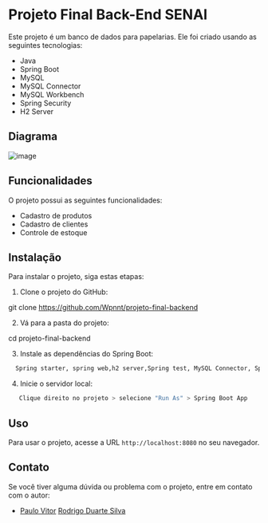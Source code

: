 # Projeto Final Back-End SENAI

Este projeto é um banco de dados para papelarias. Ele foi criado usando as seguintes tecnologias:

* Java
* Spring Boot
* MySQL
* MySQL Connector
* MySQL Workbench
* Spring Security
* H2 Server
## Diagrama
![image](https://github.com/Wpnnt/projeto-final-backend/assets/93552279/db54e735-2249-447b-a228-1360044b0b38)
## Funcionalidades

O projeto possui as seguintes funcionalidades:

* Cadastro de produtos
* Cadastro de clientes
* Controle de estoque

## Instalação

Para instalar o projeto, siga estas etapas:

1. Clone o projeto do GitHub:

git clone https://github.com/Wpnnt/projeto-final-backend


2. Vá para a pasta do projeto:

cd projeto-final-backend


3. Instale as dependências do Spring Boot:

```bash
  Spring starter, spring web,h2 server,Spring test, MySQL Connector, Spring Security.
```


4. Inicie o servidor local:

```bash
   Clique direito no projeto > selecione "Run As" > Spring Boot App
```


## Uso
Para usar o projeto, acesse a URL `http://localhost:8080` no seu navegador.

## Contato

Se você tiver alguma dúvida ou problema com o projeto, entre em contato com o autor:

* [Paulo Vitor](https://github.com/Wpnnt) [Rodrigo Duarte Silva]([https://github.com/Wpnnt](https://github.com/rodrigoduartesilva)https://github.com/rodrigoduartesilva) 

